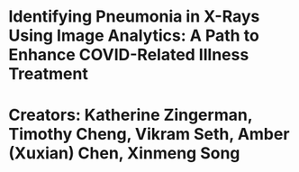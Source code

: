 # Identifying Pneumonia in X-Rays Using Image Analytics: A Path to Enhance COVID-Related Illness Treatment
# Creators: Katherine Zingerman, Timothy Cheng, Vikram Seth, Amber (Xuxian) Chen, Xinmeng Song
